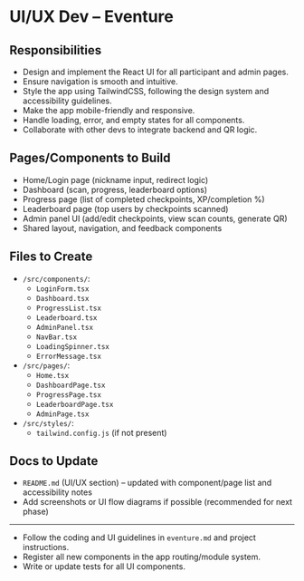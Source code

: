 # UI/UX Dev – Eventure

## Responsibilities
- Design and implement the React UI for all participant and admin pages.
- Ensure navigation is smooth and intuitive.
- Style the app using TailwindCSS, following the design system and accessibility guidelines.
- Make the app mobile-friendly and responsive.
- Handle loading, error, and empty states for all components.
- Collaborate with other devs to integrate backend and QR logic.

## Pages/Components to Build
- Home/Login page (nickname input, redirect logic)
- Dashboard (scan, progress, leaderboard options)
- Progress page (list of completed checkpoints, XP/completion %)
- Leaderboard page (top users by checkpoints scanned)
- Admin panel UI (add/edit checkpoints, view scan counts, generate QR)
- Shared layout, navigation, and feedback components

## Files to Create
- `/src/components/`:
  - `LoginForm.tsx`
  - `Dashboard.tsx`
  - `ProgressList.tsx`
  - `Leaderboard.tsx`
  - `AdminPanel.tsx`
  - `NavBar.tsx`
  - `LoadingSpinner.tsx`
  - `ErrorMessage.tsx`
- `/src/pages/`:
  - `Home.tsx`
  - `DashboardPage.tsx`
  - `ProgressPage.tsx`
  - `LeaderboardPage.tsx`
  - `AdminPage.tsx`
- `/src/styles/`:
  - `tailwind.config.js` (if not present)


## Docs to Update
- `README.md` (UI/UX section) – updated with component/page list and accessibility notes
- Add screenshots or UI flow diagrams if possible (recommended for next phase)

---
- Follow the coding and UI guidelines in `eventure.md` and project instructions.
- Register all new components in the app routing/module system.
- Write or update tests for all UI components.
